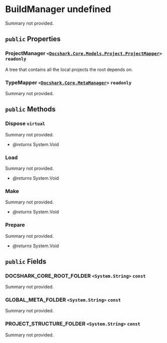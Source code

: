 # BuildManager undefined

Summary not provided.

## `public` Properties

### ProjectManager <code><<a href="./Docshark\Core\Models\Project\.md">Docshark.Core.Models.Project.ProjectMapper</a>></code> `readonly`

A tree that contains all the local projects the root depends on.

### TypeMapper <code><<a href="./Docshark\Core\.md">Docshark.Core.MetaManager</a>></code> `readonly`

Summary not provided.



## `public` Methods

### Dispose `virtual`

Summary not provided.

- *@returns* System.Void

### Load

Summary not provided.

- *@returns* System.Void

### Make

Summary not provided.

- *@returns* System.Void

### Prepare

Summary not provided.

- *@returns* System.Void

## `public` Fields

### DOCSHARK_CORE_ROOT_FOLDER <code title="comments go here"><System.String></code> `const`

Summary not provided.

### GLOBAL_META_FOLDER <code title="comments go here"><System.String></code> `const`

Summary not provided.

### PROJECT_STRUCTURE_FOLDER <code title="comments go here"><System.String></code> `const`

Summary not provided.